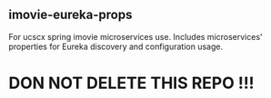 ## imovie-eureka-props
For ucscx spring imovie microservices use. Includes microservices' properties for Eureka discovery and configuration usage.

# DON NOT DELETE THIS REPO !!!
